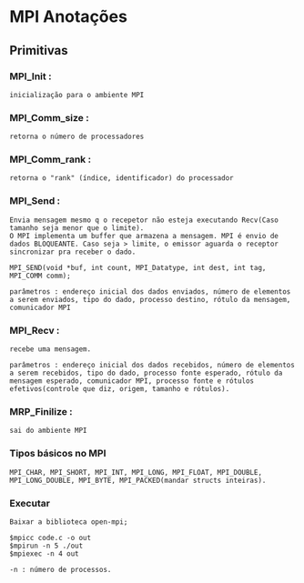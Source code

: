 # MPI Anotações

## Primitivas

### MPI_Init : 
    inicialização para o ambiente MPI

### MPI_Comm_size :
    retorna o número de processadores

### MPI_Comm_rank : 
    retorna o "rank" (índice, identificador) do processador

### MPI_Send : 
    Envia mensagem mesmo q o recepetor não esteja executando Recv(Caso tamanho seja menor que o limite). 
    O MPI implementa um buffer que armazena a mensagem. MPI é envio de dados BLOQUEANTE. Caso seja > limite, o emissor aguarda o receptor sincronizar pra receber o dado.

    MPI_SEND(void *buf, int count, MPI_Datatype, int dest, int tag, MPI_COMM comm);    

    parâmetros : endereço inicial dos dados enviados, número de elementos a serem enviados, tipo do dado, processo destino, rótulo da mensagem, comunicador MPI

### MPI_Recv : 
    recebe uma mensagem.

    parâmetros : endereço inicial dos dados recebidos, número de elementos a serem recebidos, tipo do dado, processo fonte esperado, rótulo da mensagem esperado, comunicador MPI, processo fonte e rótulos efetivos(controle que diz, origem, tamanho e rótulos).

### MRP_Finilize : 
    sai do ambiente MPI

### Tipos básicos no MPI
    MPI_CHAR, MPI_SHORT, MPI_INT, MPI_LONG, MPI_FLOAT, MPI_DOUBLE, MPI_LONG_DOUBLE, MPI_BYTE, MPI_PACKED(mandar structs inteiras).


### Executar
    Baixar a biblioteca open-mpi;
    
    $mpicc code.c -o out
    $mpirun -n 5 ./out
    $mpiexec -n 4 out
    
    -n : número de processos.